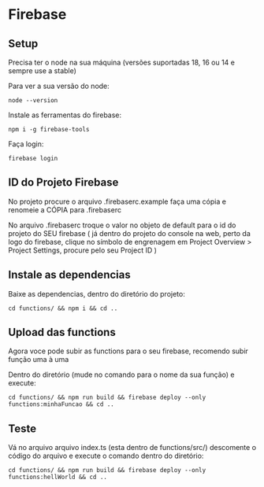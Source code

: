 # Firebase
## Setup
Precisa ter o node na sua máquina (versões suportadas 18, 16 ou 14 e sempre use a stable)

Para ver a sua versão do node:

    node --version

Instale as ferramentas do firebase:

    npm i -g firebase-tools

Faça login:

    firebase login

## ID do Projeto Firebase

No projeto procure o arquivo .firebaserc.example faça uma cópia e renomeie a CÓPIA para .firebaserc

No arquivo .firebaserc troque o valor no objeto de default para o id do projeto do SEU firebase ( já dentro do projeto do console na web, 
    perto da logo do firebase, clique no símbolo de engrenagem em Project Overview > Project Settings, procure pelo seu Project ID 
)

## Instale as dependencias

Baixe as dependencias, dentro do diretório do projeto:
    
    cd functions/ && npm i && cd ..

## Upload das functions
Agora voce pode subir as functions para o seu firebase, recomendo subir função uma à uma

Dentro do diretório (mude no comando para o nome da sua função) e execute:
    
    cd functions/ && npm run build && firebase deploy --only functions:minhaFuncao && cd ..

## Teste

Vá no arquivo arquivo index.ts (esta dentro de functions/src/) descomente o código do arquivo e execute o comando dentro do diretório:

    cd functions/ && npm run build && firebase deploy --only functions:hellWorld && cd ..
